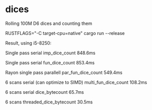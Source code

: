 # dices
Rolling 100M D6 dices and counting them

RUSTFLAGS="-C target-cpu=native" cargo run --release

Result, using i5-8250:

Single pass serial imp_dice_count 848.6ms

Single pass serial fun_dice_count 853.4ms

Rayon single pass parallell par_fun_dice_count 549.4ms

6 scans serial (can optimize to SIMD) multi_fun_dice_count 108.2ms

6 scans serial dice_bytecount 65.7ms

6 scans threaded_dice_bytecount 30.5ms
